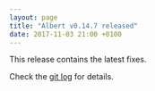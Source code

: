 ```yaml
---
layout: page
title: "Albert v0.14.7 released"
date: 2017-11-03 21:00 +0100
---
```


This release contains the latest fixes.

Check the [git log](https://github.com/albertlauncher/albert/commits/v0.14.7) for details.

